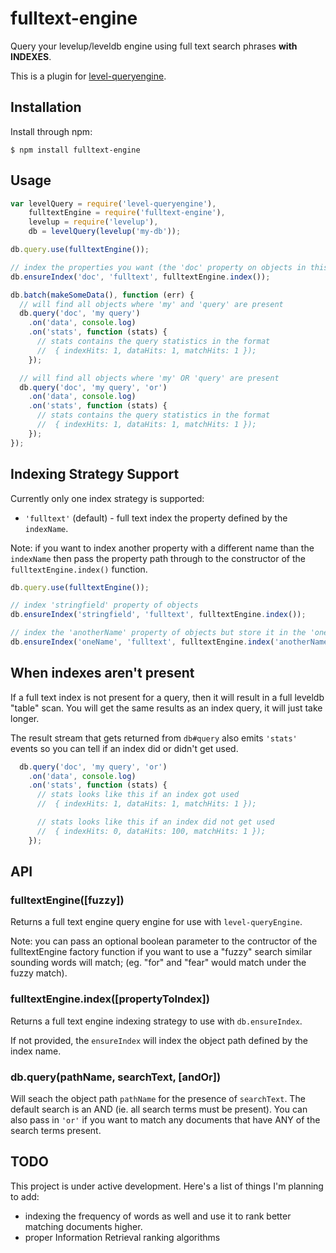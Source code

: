 # fulltext-engine

Query your levelup/leveldb engine using full text search phrases **with INDEXES**.

This is a plugin for [level-queryengine](https://github.com/eugeneware/level-queryengine).

## Installation

Install through npm:

```
$ npm install fulltext-engine
```

## Usage

``` js
var levelQuery = require('level-queryengine'),
    fulltextEngine = require('fulltext-engine'),
    levelup = require('levelup'),
    db = levelQuery(levelup('my-db'));

db.query.use(fulltextEngine());

// index the properties you want (the 'doc' property on objects in this case):
db.ensureIndex('doc', 'fulltext', fulltextEngine.index());

db.batch(makeSomeData(), function (err) {
  // will find all objects where 'my' and 'query' are present
  db.query('doc', 'my query')
    .on('data', console.log)
    .on('stats', function (stats) {
      // stats contains the query statistics in the format
      //  { indexHits: 1, dataHits: 1, matchHits: 1 });
    });

  // will find all objects where 'my' OR 'query' are present
  db.query('doc', 'my query', 'or')
    .on('data', console.log)
    .on('stats', function (stats) {
      // stats contains the query statistics in the format
      //  { indexHits: 1, dataHits: 1, matchHits: 1 });
    });
});
```

## Indexing Strategy Support

Currently only one index strategy is supported:

* `'fulltext'` (default) - full text index the property defined by the `indexName`.

Note: if you want to index another property with a different name than the
`indexName` then pass the property path through to the constructor of the
`fulltextEngine.index()` function.

``` js
db.query.use(fulltextEngine());

// index 'stringfield' property of objects
db.ensureIndex('stringfield', 'fulltext', fulltextEngine.index());

// index the 'anotherName' property of objects but store it in the 'oneName' index
db.ensureIndex('oneName', 'fulltext', fulltextEngine.index('anotherName'));
```

## When indexes aren't present

If a full text index is not present for a query, then it will result in a full
leveldb "table" scan. You will get the same results as an index query, it will
just take longer.

The result stream that gets returned from `db#query` also emits `'stats'` events
so you can tell if an index did or didn't get used.

``` js
  db.query('doc', 'my query', 'or')
    .on('data', console.log)
    .on('stats', function (stats) {
      // stats looks like this if an index got used
      //  { indexHits: 1, dataHits: 1, matchHits: 1 });

      // stats looks like this if an index did not get used
      //  { indexHits: 0, dataHits: 100, matchHits: 1 });
    });
```

## API

### fulltextEngine([fuzzy])

Returns a full text engine query engine for use with `level-queryEngine`.

Note: you can pass an optional boolean parameter to the contructor of the fulltextEngine
factory function if you want to use a "fuzzy" search similar sounding words will
match; (eg. "for" and "fear" would match under the fuzzy match).

### fulltextEngine.index([propertyToIndex])

Returns a full text engine indexing strategy to use with `db.ensureIndex`.

If not provided, the `ensureIndex` will index the object path defined by the index name.

### db.query(pathName, searchText, [andOr])

Will seach the object path `pathName` for the presence of `searchText`. The
default search is an AND (ie. all search terms must be present). You can also
pass in `'or'` if you want to match any documents that have ANY of the search
terms present.

## TODO

This project is under active development. Here's a list of things I'm planning to add:

* indexing the frequency of words as well and use it to rank better matching documents higher.
* proper Information Retrieval ranking algorithms

